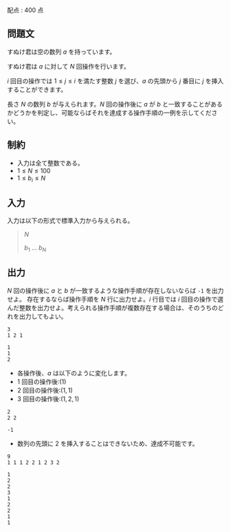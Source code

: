配点 : $400$ 点

## 問題文

すぬけ君は空の数列 $a$ を持っています。

すぬけ君は $a$ に対して $N$ 回操作を行います。

$i$ 回目の操作では $1 \leq j \leq i$ を満たす整数 $j$ を選び、$a$ の先頭から $j$ 番目に $j$ を挿入することができます。

長さ $N$ の数列 $b$ が与えられます。$N$ 回の操作後に $a$ が $b$ と一致することがあるかどうかを判定し、可能ならばそれを達成する操作手順の一例を示してください。

## 制約

- 入力は全て整数である。
- $1 \leq N \leq 100$
- $1 \leq b_i \leq N$

## 入力

入力は以下の形式で標準入力から与えられる。

> $N$
> 
> $b_1$ $\dots$ $b_N$

## 出力

$N$ 回の操作後に $a$ と $b$ が一致するような操作手順が存在しないならば `-1` を出力せよ。
存在するならば操作手順を $N$ 行に出力せよ。$i$ 行目では $i$ 回目の操作で選んだ整数を出力せよ。考えられる操作手順が複数存在する場合は、そのうちのどれを出力してもよい。

```input1
3
1 2 1
```

```output1
1
1
2
```

- 各操作後、$a$ は以下のように変化します。
- $1$ 回目の操作後:$(1)$
- $2$ 回目の操作後:$(1,1)$
- $3$ 回目の操作後:$(1,2,1)$

```input2
2
2 2
```

```output2
-1
```

- 数列の先頭に $2$ を挿入することはできないため、達成不可能です。

```input3
9
1 1 1 2 2 1 2 3 2
```

```output3
1
2
2
3
1
2
2
1
1
```